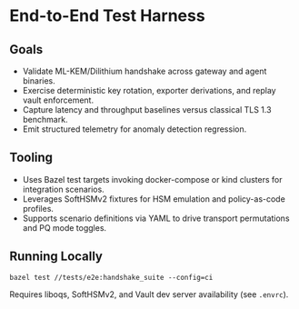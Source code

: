 # End-to-End Test Harness

## Goals
- Validate ML-KEM/Dilithium handshake across gateway and agent binaries.
- Exercise deterministic key rotation, exporter derivations, and replay vault enforcement.
- Capture latency and throughput baselines versus classical TLS 1.3 benchmark.
- Emit structured telemetry for anomaly detection regression.

## Tooling
- Uses Bazel test targets invoking docker-compose or kind clusters for integration scenarios.
- Leverages SoftHSMv2 fixtures for HSM emulation and policy-as-code profiles.
- Supports scenario definitions via YAML to drive transport permutations and PQ mode toggles.

## Running Locally
```
bazel test //tests/e2e:handshake_suite --config=ci
```
Requires liboqs, SoftHSMv2, and Vault dev server availability (see `.envrc`).
